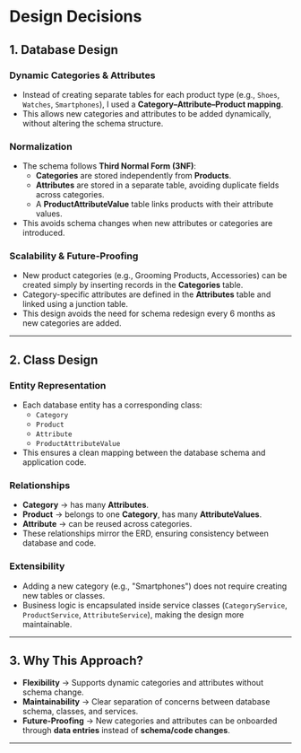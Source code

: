 # Design Decisions

## 1. Database Design

### Dynamic Categories & Attributes
- Instead of creating separate tables for each product type (e.g., `Shoes`, `Watches`, `Smartphones`), I used a **Category–Attribute–Product mapping**.  
- This allows new categories and attributes to be added dynamically, without altering the schema structure.

### Normalization
- The schema follows **Third Normal Form (3NF)**:
  - **Categories** are stored independently from **Products**.
  - **Attributes** are stored in a separate table, avoiding duplicate fields across categories.
  - A **ProductAttributeValue** table links products with their attribute values.
- This avoids schema changes when new attributes or categories are introduced.

### Scalability & Future-Proofing
- New product categories (e.g., Grooming Products, Accessories) can be created simply by inserting records in the **Categories** table.
- Category-specific attributes are defined in the **Attributes** table and linked using a junction table.
- This design avoids the need for schema redesign every 6 months as new categories are added.

---

## 2. Class Design

### Entity Representation
- Each database entity has a corresponding class:
  - `Category`
  - `Product`
  - `Attribute`
  - `ProductAttributeValue`
- This ensures a clean mapping between the database schema and application code.

### Relationships
- **Category** → has many **Attributes**.
- **Product** → belongs to one **Category**, has many **AttributeValues**.
- **Attribute** → can be reused across categories.
- These relationships mirror the ERD, ensuring consistency between database and code.

### Extensibility
- Adding a new category (e.g., "Smartphones") does not require creating new tables or classes.
- Business logic is encapsulated inside service classes (`CategoryService`, `ProductService`, `AttributeService`), making the design more maintainable.

---

## 3. Why This Approach?
- **Flexibility** → Supports dynamic categories and attributes without schema change.
- **Maintainability** → Clear separation of concerns between database schema, classes, and services.
- **Future-Proofing** → New categories and attributes can be onboarded through **data entries** instead of **schema/code changes**.

---
